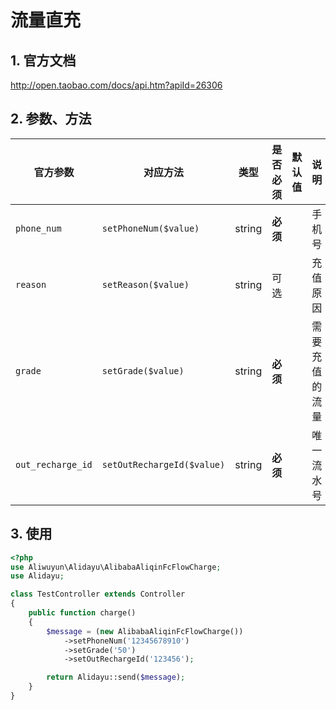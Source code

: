 # 流量直充


## 1. 官方文档

http://open.taobao.com/docs/api.htm?apiId=26306

## 2. 参数、方法

|官方参数|对应方法|类型|是否必须|默认值|说明|
|----|----|----|----|----|----|
|`phone_num`|`setPhoneNum($value)`|string|**必须**| |手机号|
|`reason`|`setReason($value)`|string|可选| |充值原因|
|`grade`|`setGrade($value)`|string|**必须**| |需要充值的流量|
|`out_recharge_id`|`setOutRechargeId($value)`|string|**必须**| |唯一流水号|

## 3. 使用

```php
<?php
use Aliwuyun\Alidayu\AlibabaAliqinFcFlowCharge;
use Alidayu;

class TestController extends Controller
{
    public function charge()
    {
        $message = (new AlibabaAliqinFcFlowCharge())
            ->setPhoneNum('12345678910')
            ->setGrade('50')
            ->setOutRechargeId('123456');

        return Alidayu::send($message);
    }
}
```
